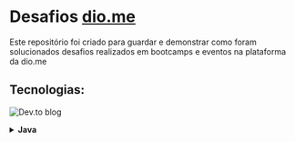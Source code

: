 # Desafios [dio.me](https://www.dio.me/)

Este repositório foi criado para guardar e demonstrar como foram solucionados desafios realizados em bootcamps e eventos na plataforma da dio.me

## Tecnologias:



![Dev.to blog](https://img.shields.io/static/v1?color=red&label=Dev&message=Java&style=for-the-badge&logo=Java">)


<details>
	<summary><strong>Java</strong></summary>
	<br />
	<div align="left">
		<!-- Santander 2024 - Backend com Java -->
		<table border=1>
			<tr>
				<th colspan="4">
				<a href="https://github.com/CosmodLima/dio-desafios/tree/main/src/com/cosmo/dio/desafios">
					Bootcamp Santander - Backend com Java
				</a>
			</th>
			</tr>
			<tr>
				<th>Etapa</th>
				<th>Desafio</th>
				<th>Solução</th>
				<th>Status</th>
			</tr>
				<tr>
					<td align="center">1</td>
					<td>Conta no Terminal</td>
					<td>
						<a href="https://github.com/CosmodLima/dio-desafios/tree/main/src/com/cosmo/dio/desafios/conta_terminal">
							Código
						</a>
					</td>
					<td align="center">✅</td>
				</tr>
    	<tr>
					<td align="center">1</td>
					<td>Contador</td>
					<td>
						<a href="https://github.com/CosmodLima/dio-desafios/tree/main/src/com/cosmo/dio/desafios/controle_de_fluxo">
							Código
						</a>
					</td>
					<td align="center">✅</td>
				</tr>
